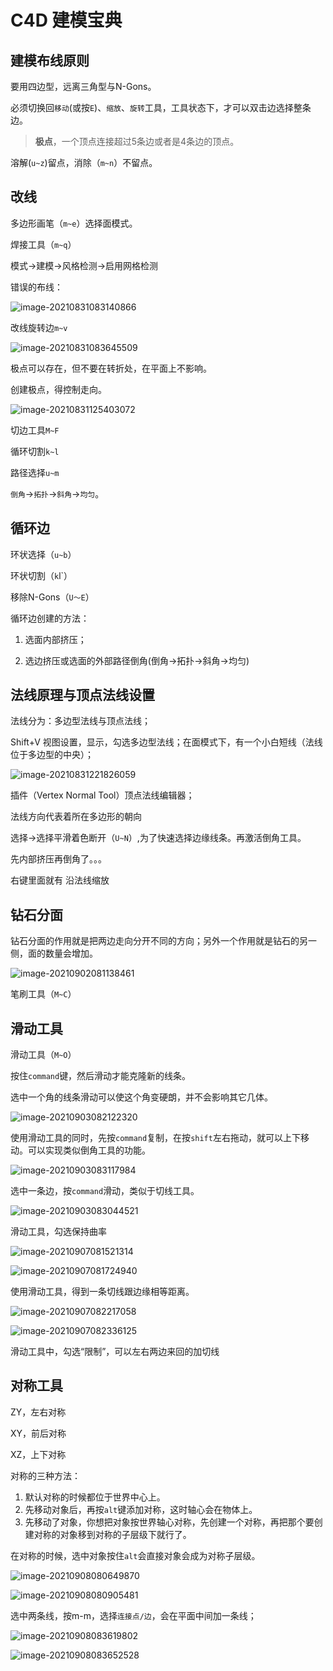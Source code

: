 # C4D 建模宝典

## 建模布线原则

要用四边型，远离三角型与N-Gons。

必须切换回`移动`(或按`E`)、`缩放`、`旋转`工具，工具状态下，才可以双击边选择整条边。

> **极点**，一个顶点连接超过5条边或者是4条边的顶点。

溶解(`u~z`)留点，消除（`m~n`）不留点。

## 改线

多边形画笔（`m~e`）选择面模式。

焊接工具（`m~q`）

模式->建模->风格检测->启用网格检测

错误的布线：

![image-20210831083140866](c4d建模宝典.assets/image-20210831083140866.png)

改线旋转边`m~v`

![image-20210831083645509](c4d建模宝典.assets/image-20210831083645509.png)

极点可以存在，但不要在转折处，在平面上不影响。

创建极点，得控制走向。

![image-20210831125403072](c4d%E5%BB%BA%E6%A8%A1%E5%AE%9D%E5%85%B8.assets/image-20210831125403072.png)

切边工具`M~F`

循环切割`k~l`

路径选择`u~m`

`倒角`->`拓扑`->`斜角`->`均匀`。

## 循环边

环状选择（`u~b`）

环状切割（`k`l`）

移除N-Gons（`U～E`）

循环边创建的方法：

1. 选面内部挤压；

2. 选边挤压或选面的外部路径倒角(倒角->拓扑->斜角->均匀)

## 法线原理与顶点法线设置

法线分为：多边型法线与顶点法线；

Shift+V 视图设置，显示，勾选多边型法线；在面模式下，有一个小白短线（法线位于多边型的中央）；

![image-20210831221826059](c4d建模宝典.assets/image-20210831221826059.png)

插件（Vertex Normal Tool）顶点法线编辑器；

法线方向代表着所在多边形的朝向

选择->选择平滑着色断开（`U~N`）,为了快速选择边缘线条。再激活倒角工具。

先内部挤压再倒角了。。。

右键里面就有 沿法线缩放

## 钻石分面

钻石分面的作用就是把两边走向分开不同的方向；另外一个作用就是钻石的另一侧，面的数量会增加。

![image-20210902081138461](c4d建模宝典.assets/image-20210902081138461.png)

笔刷工具（`M~C`）

## 滑动工具

滑动工具（`M~O`）

按住`command`键，然后滑动才能克隆新的线条。

选中一个角的线条滑动可以使这个角变硬朗，并不会影响其它几体。

![image-20210903082122320](c4d建模宝典.assets/image-20210903082122320.png)

使用滑动工具的同时，先按`command`复制，在按`shift`左右拖动，就可以上下移动。可以实现类似倒角工具的功能。

![image-20210903083117984](c4d建模宝典.assets/image-20210903083117984.png)

选中一条边，按`command`滑动，类似于切线工具。

![image-20210903083044521](c4d建模宝典.assets/image-20210903083044521.png)

滑动工具，勾选保持曲率

![image-20210907081521314](c4d建模宝典.assets/image-20210907081521314.png)

![image-20210907081724940](c4d建模宝典.assets/image-20210907081724940.png)

使用滑动工具，得到一条切线跟边缘相等距离。

![image-20210907082217058](c4d建模宝典.assets/image-20210907082217058.png)

![image-20210907082336125](c4d建模宝典.assets/image-20210907082336125.png)

滑动工具中，勾选“限制”，可以左右两边来回的加切线

## 对称工具

ZY，左右对称

XY，前后对称

XZ，上下对称

对称的三种方法：

1. 默认对称的时候都位于世界中心上。
2. 先移动对象后，再按`alt`键添加对称，这时轴心会在物体上。
3. 先移动了对象，你想把对象按世界轴心对称，先创建一个对称，再把那个要创建对称的对象移到对称的子层级下就行了。

在对称的时候，选中对象按住`alt`会直接对象会成为对称子层级。

![image-20210908080649870](c4d建模宝典.assets/image-20210908080649870.png)

![image-20210908080905481](c4d建模宝典.assets/image-20210908080905481.png)

选中两条线，按m-m，选择`连接点/边`，会在平面中间加一条线；

![image-20210908083619802](c4d建模宝典.assets/image-20210908083619802.png)

![image-20210908083652528](c4d建模宝典.assets/image-20210908083652528.png)
